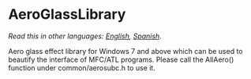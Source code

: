 # AeroGlassLibrary

*Read this in other languages: [English](README.md), [Spanish](README_es-ES.md).*

Aero glass effect library for Windows 7 and above which can be used to beautify the interface of MFC/ATL programs.
Please call the AllAero() function under common/aerosubc.h to use it.